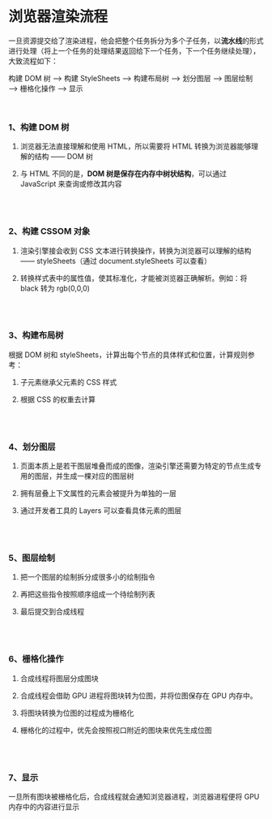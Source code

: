 # 浏览器渲染流程

一旦资源提交给了渲染进程，他会把整个任务拆分为多个子任务，以**流水线**的形式进行处理（将上一个任务的处理结果返回给下一个任务，下一个任务继续处理），大致流程如下：

构建 DOM 树 ——> 构建 StyleSheets ——> 构建布局树 ——> 划分图层 ——> 图层绘制 ——> 栅格化操作 ——> 显示

</br>

### 1、构建 DOM 树

1. 浏览器无法直接理解和使用 HTML，所以需要将 HTML 转换为浏览器能够理解的结构 —— DOM 树

2. 与 HTML 不同的是，**DOM 树是保存在内存中树状结构**，可以通过 JavaScript 来查询或修改其内容

</br>
</br>

### 2、构建 CSSOM 对象

1. 渲染引擎接会收到 CSS 文本进行转换操作，转换为浏览器可以理解的结构 —— styleSheets（通过 document.styleSheets 可以查看）

2. 转换样式表中的属性值，使其标准化，才能被浏览器正确解析。例如：将 black 转为 rgb(0,0,0)

</br>
</br>

### 3、构建布局树

根据 DOM 树和 styleSheets，计算出每个节点的具体样式和位置，计算规则参考：

1. 子元素继承父元素的 CSS 样式

2. 根据 CSS 的权重去计算

</br>
</br>

### 4、划分图层

1. 页面本质上是若干图层堆叠而成的图像，渲染引擎还需要为特定的节点生成专用的图层，并生成一棵对应的图层树

2. 拥有层叠上下文属性的元素会被提升为单独的一层

3. 通过开发者工具的 Layers 可以查看具体元素的图层

</br>
</br>

### 5、图层绘制

1. 把一个图层的绘制拆分成很多小的绘制指令

2. 再把这些指令按照顺序组成一个待绘制列表

3. 最后提交到合成线程

</br>
</br>

### 6、栅格化操作

1. 合成线程将图层分成图块

2. 合成线程会借助 GPU 进程将图块转为位图，并将位图保存在 GPU 内存中。

3. 将图块转换为位图的过程成为栅格化

4. 栅格化的过程中，优先会按照视口附近的图块来优先生成位图

</br>
</br>

### 7、显示

一旦所有图块被栅格化后，合成线程就会通知浏览器进程，浏览器进程便将 GPU 内存中的内容进行显示

</br>
</br>
